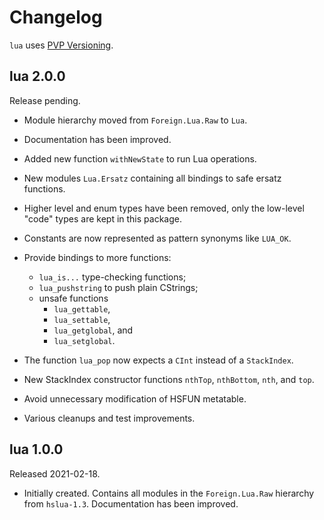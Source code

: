 # Changelog

`lua` uses [PVP Versioning][1].

## lua 2.0.0

Release pending.

- Module hierarchy moved from `Foreign.Lua.Raw` to `Lua`.

- Documentation has been improved.

- Added new function `withNewState` to run Lua operations.

- New modules `Lua.Ersatz` containing all bindings to safe
  ersatz functions.

- Higher level and enum types have been removed, only the
  low-level "code" types are kept in this package.

- Constants are now represented as pattern synonyms like `LUA_OK`.

- Provide bindings to more functions:
    + `lua_is...` type-checking functions;
    + `lua_pushstring` to push plain CStrings;
    + unsafe functions
        * `lua_gettable`,
        * `lua_settable`,
        * `lua_getglobal`, and
        * `lua_setglobal`.

- The function `lua_pop` now expects a `CInt` instead of a
  `StackIndex`.

- New StackIndex constructor functions `nthTop`, `nthBottom`,
  `nth`, and `top`.

- Avoid unnecessary modification of HSFUN metatable.

- Various cleanups and test improvements.

## lua 1.0.0

Released 2021-02-18.

- Initially created. Contains all modules in the `Foreign.Lua.Raw`
  hierarchy from `hslua-1.3`. Documentation has been improved.

[1]: https://pvp.haskell.org
